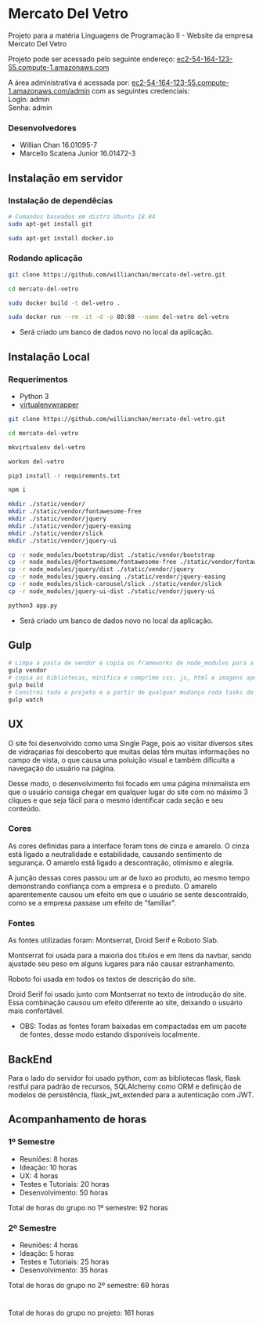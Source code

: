# Mercato Del Vetro

Projeto para a matéria Linguagens de Programação II - Website da empresa Mercato Del Vetro

Projeto pode ser acessado pelo seguinte endereço: [ec2-54-164-123-55.compute-1.amazonaws.com](http://ec2-52-207-210-38.compute-1.amazonaws.com)

A área administrativa é acessada por: [ec2-54-164-123-55.compute-1.amazonaws.com/admin](http://ec2-52-207-210-38.compute-1.amazonaws.com/admin) com as seguintes credenciais:  
Login: admin  
Senha: admin

### Desenvolvedores

* Willian Chan 16.01095-7
* Marcello Scatena Junior 16.01472-3

## Instalação em servidor

### Instalação de dependêcias


```bash
# Comandos baseados em distro Ubuntu 18.04
sudo apt-get install git

sudo apt-get install docker.io
```

### Rodando aplicação

```bash
git clone https://github.com/willianchan/mercato-del-vetro.git

cd mercato-del-vetro

sudo docker build -t del-vetro .

sudo docker run --rm -it -d -p 80:80 --name del-vetro del-vetro
```

* Será criado um banco de dados novo no local da aplicação.

## Instalação Local

### Requerimentos
* Python 3
* [virtualenvwrapper](https://medium.com/@otaviobn/ambiente-virtual-python-com-virtualenv-virtualenvwrapper-no-ubuntu-instala%C3%A7%C3%A3o-e-uso-5e6691b92695)

```bash
git clone https://github.com/willianchan/mercato-del-vetro.git

cd mercato-del-vetro

mkvirtualenv del-vetro

workon del-vetro

pip3 install -r requirements.txt

npm i

mkdir ./static/vendor/
mkdir ./static/vendor/fontawesome-free
mkdir ./static/vendor/jquery
mkdir ./static/vendor/jquery-easing
mkdir ./static/vendor/slick
mkdir ./static/vendor/jquery-ui

cp -r node_modules/bootstrap/dist ./static/vendor/bootstrap
cp -r node_modules/@fortawesome/fontawesome-free ./static/vendor/fontawesome-free
cp -r node_modules/jquery/dist ./static/vendor/jquery
cp -r node_modules/jquery.easing ./static/vendor/jquery-easing
cp -r node_modules/slick-carousel/slick ./static/vendor/slick
cp -r node_modules/jquery-ui-dist ./static/vendor/jquery-ui

python3 app.py
```

* Será criado um banco de dados novo no local da aplicação.

## Gulp

```bash
# Limpa a pasta de vendor e copia os frameworks de node_modules para a pasta vendor
gulp vendor
# copia as bibliotecas, minifica e comprime css, js, html e imagens apenas uma vez
gulp build
# Constrói todo o projeto e a partir de qualquer mudança roda tasks do gulp
gulp watch
```

## UX
O site foi desenvolvido como uma Single Page, pois ao visitar diversos sites de vidraçarias foi descoberto que muitas delas têm muitas informações no campo de vista, o que causa uma poluição visual e também dificulta a navegação do usuário na página.

Desse modo, o desenvolvimento foi focado em uma página minimalista em que o usuário consiga chegar em qualquer lugar do site com no máximo 3 cliques e que seja fácil para o mesmo identificar cada seção e seu conteúdo.
### Cores
As cores definidas para a interface foram tons de cinza e amarelo.
O cinza está ligado a neutralidade e estabilidade, causando sentimento de segurança. O amarelo está ligado a descontração, otimismo e alegria. 

A junção dessas cores passou um ar de luxo ao produto, ao mesmo tempo demonstrando confiança com a empresa e o produto. O amarelo aparentemente causou um efeito em que o usuário se sente descontraído, como se a empresa passase um efeito de "familiar".
### Fontes
As fontes utilizadas foram: Montserrat, Droid Serif e Roboto Slab.

Montserrat foi usada para a maioria dos títulos e em itens da navbar, sendo ajustado seu peso em alguns lugares para não causar estranhamento. 

Roboto foi usada em todos os textos de descrição do site.

Droid Serif foi usado junto com Montserrat no texto de introdução do site. Essa combinação causou um efeito diferente ao site, deixando o usuário mais confortável.

* OBS: Todas as fontes foram baixadas em compactadas em um pacote de fontes, desse modo estando disponíveis localmente.

## BackEnd

Para o lado do servidor foi usado python, com as bibliotecas flask, flask restful para padrão de recursos, SQLAlchemy como ORM e definição de modelos de persistência, flask_jwt_extended para a autenticação com JWT. 

## Acompanhamento de horas

### 1º Semestre
* Reuniões: 8 horas
* Ideação: 10 horas
* UX: 4 horas
* Testes e Tutoriais: 20 horas
* Desenvolvimento: 50 horas

Total de horas do grupo no 1º semestre: 92 horas

### 2º Semestre

* Reuniões: 4 horas
* Ideação: 5 horas
* Testes e Tutoriais: 25 horas
* Desenvolvimento: 35 horas

Total de horas do grupo no 2º semestre: 69 horas
#
Total de horas do grupo no projeto: 161 horas